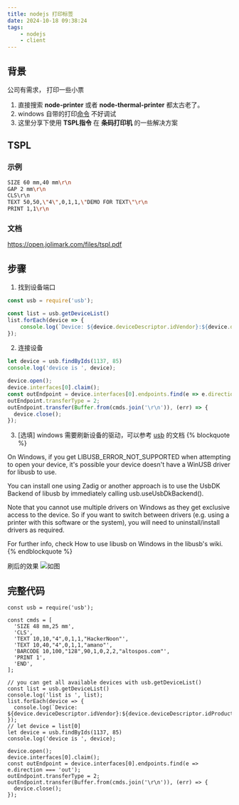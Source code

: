```yaml
---
title: nodejs 打印标签
date: 2024-10-18 09:38:24
tags:
    - nodejs
    - client
---
```



## 背景

公司有需求， 打印一些小票
1. 直接搜索 **node-printer** 或者 **node-thermal-printer** 都太古老了。
2. windows 自带的打印[命令](https://answers.microsoft.com/en-us/windows/forum/all/how-do-you-print-via-command-line/25df4963-5072-4def-91d4-39af5e6780bb) 不好调试
3. 这里分享下使用 **TSPL指令** 在 **条码打印机** 的一些解决方案


## TSPL 

### 示例
```bash
SIZE 60 mm,40 mm\r\n
GAP 2 mm\r\n
CLS\r\n
TEXT 50,50,\"4\",0,1,1,\"DEMO FOR TEXT\"\r\n
PRINT 1,1\r\n
```

### 文档
https://open.jolimark.com/files/tspl.pdf

## 步骤

1. 找到设备端口
```js
const usb = require('usb');

const list = usb.getDeviceList()
list.forEach(device => {
    console.log(`Device: ${device.deviceDescriptor.idVendor}:${device.deviceDescriptor.idProduct}`);
});
```

2. 连接设备
```js
let device = usb.findByIds(1137, 85)
console.log('device is ', device);

device.open();
device.interfaces[0].claim();
const outEndpoint = device.interfaces[0].endpoints.find(e => e.direction === 'out');
outEndpoint.transferType = 2;
outEndpoint.transfer(Buffer.from(cmds.join('\r\n')), (err) => {
  device.close();
});
```

3. [选填] windows 需要刷新设备的驱动，可以参考 [usb](https://www.npmjs.com/package/usb) 的文档
{% blockquote %}

On Windows, if you get LIBUSB_ERROR_NOT_SUPPORTED when attempting to open your device, it's possible your device doesn't have a WinUSB driver for libusb to use.

You can install one using Zadig or another approach is to use the UsbDK Backend of libusb by immediately calling usb.useUsbDkBackend().

Note that you cannot use multiple drivers on Windows as they get exclusive access to the device. So if you want to switch between drivers (e.g. using a printer with this software or the system), you will need to uninstall/install drivers as required.

For further info, check How to use libusb on Windows in the libusb's wiki.
{% endblockquote %}

刷后的效果 ![如图](/images/zadig.png)



## 完整代码
```
const usb = require('usb');

const cmds = [
  'SIZE 48 mm,25 mm',
  'CLS',
  'TEXT 10,10,"4",0,1,1,"HackerNoon"',
  'TEXT 10,40,"4",0,1,1,"amano"',
  'BARCODE 10,100,"128",90,1,0,2,2,"altospos.com"',
  'PRINT 1',
  'END',
];

// you can get all available devices with usb.getDeviceList()
const list = usb.getDeviceList()
console.log('list is ', list);
list.forEach(device => {
  console.log(`Device: ${device.deviceDescriptor.idVendor}:${device.deviceDescriptor.idProduct}`);
});
// let device = list[0]
let device = usb.findByIds(1137, 85)
console.log('device is ', device);

device.open();
device.interfaces[0].claim();
const outEndpoint = device.interfaces[0].endpoints.find(e => e.direction === 'out');
outEndpoint.transferType = 2;
outEndpoint.transfer(Buffer.from(cmds.join('\r\n')), (err) => {
  device.close();
});
```